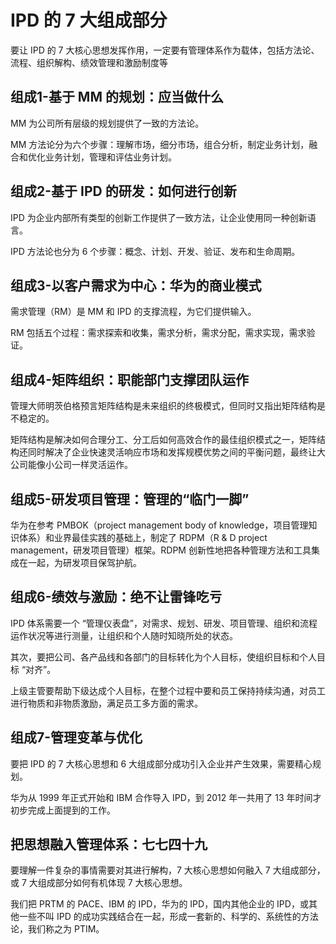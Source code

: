 # IPD 的 7 大组成部分

要让 IPD 的 7 大核心思想发挥作用，一定要有管理体系作为载体，包括方法论、流程、组织解构、绩效管理和激励制度等

## 组成1-基于 MM 的规划：应当做什么

MM 为公司所有层级的规划提供了一致的方法论。

MM 方法论分为六个步骤：理解市场，细分市场，组合分析，制定业务计划，融合和优化业务计划，管理和评估业务计划。

## 组成2-基于 IPD 的研发：如何进行创新

IPD 为企业内部所有类型的创新工作提供了一致方法，让企业使用同一种创新语言。

IPD 方法论也分为 6 个步骤：概念、计划、开发、验证、发布和生命周期。

## 组成3-以客户需求为中心：华为的商业模式

需求管理（RM）是 MM 和 IPD 的支撑流程，为它们提供输入。

RM 包括五个过程：需求探索和收集，需求分析，需求分配，需求实现，需求验证。

## 组成4-矩阵组织：职能部门支撑团队运作

管理大师明茨伯格预言矩阵结构是未来组织的终极模式，但同时又指出矩阵结构是不稳定的。

矩阵结构是解决如何合理分工、分工后如何高效合作的最佳组织模式之一，矩阵结构还同时解决了企业快速灵活响应市场和发挥规模优势之间的平衡问题，最终让大公司能像小公司一样灵活运作。

## 组成5-研发项目管理：管理的“临门一脚”

华为在参考 PMBOK（project management body of knowledge，项目管理知识体系）和业界最佳实践的基础上，制定了 RDPM（R & D project management，研发项目管理）框架。RDPM 创新性地把各种管理方法和工具集成在一起，为研发项目保驾护航。

## 组成6-绩效与激励：绝不让雷锋吃亏

IPD 体系需要一个 “管理仪表盘”，对需求、规划、研发、项目管理、组织和流程运作状况等进行测量，让组织和个人随时知晓所处的状态。

其次，要把公司、各产品线和各部门的目标转化为个人目标，使组织目标和个人目标 “对齐”。

上级主管要帮助下级达成个人目标，在整个过程中要和员工保持持续沟通，对员工进行物质和非物质激励，满足员工多方面的需求。

## 组成7-管理变革与优化

要把 IPD 的 7 大核心思想和 6 大组成部分成功引入企业并产生效果，需要精心规划。

华为从 1999 年正式开始和 IBM 合作导入 IPD，到 2012 年一共用了 13 年时间才初步完成上面提到的工作。

## 把思想融入管理体系：七七四十九

要理解一件复杂的事情需要对其进行解构，7 大核心思想如何融入 7 大组成部分，或 7 大组成部分如何有机体现 7 大核心思想。

我们把 PRTM 的 PACE、IBM 的 IPD，华为的 IPD，国内其他企业的 IPD，或其他一些不叫 IPD 的成功实践结合在一起，形成一套新的、科学的、系统性的方法论，我们称之为 PTIM。

